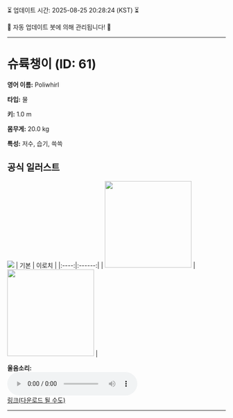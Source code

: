 
⏳ 업데이트 시간: 2025-08-25 20:28:24 (KST) ⏳

🤖 자동 업데이트 봇에 의해 관리됩니다! 🤖

---

# 슈륙챙이 (ID: 61)
**영어 이름:** Poliwhirl

**타입:** 물

**키:** 1.0 m

**몸무게:** 20.0 kg

**특성:** 저수, 습기, 쓱쓱

## 공식 일러스트
![](https://raw.githubusercontent.com/PokeAPI/sprites/master/sprites/pokemon/other/official-artwork/61.png)
| 기본 | 이로치 |
|:----:|:------:|
| <img src="http://play.pokemonshowdown.com/sprites/ani/poliwhirl.gif" width="200"> | <img src="http://play.pokemonshowdown.com/sprites/ani-shiny/poliwhirl.gif" width="200"> |

**울음소리:**<br><audio controls src="https://raw.githubusercontent.com/PokeAPI/cries/main/cries/pokemon/latest/61.ogg"></audio><br> [링크(다운로드 될 수도)](https://raw.githubusercontent.com/PokeAPI/cries/main/cries/pokemon/latest/61.ogg)


---
